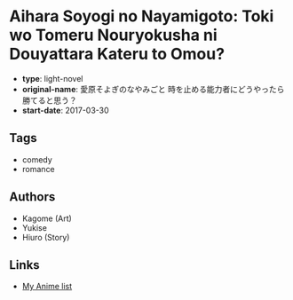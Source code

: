 # Aihara Soyogi no Nayamigoto: Toki wo Tomeru Nouryokusha ni Douyattara Kateru to Omou?

-   **type**: light-novel
-   **original-name**: 愛原そよぎのなやみごと 時を止める能力者にどうやったら勝てると思う？
-   **start-date**: 2017-03-30

## Tags

-   comedy
-   romance

## Authors

-   Kagome (Art)
-   Yukise
-   Hiuro (Story)

## Links

-   [My Anime list](https://myanimelist.net/manga/104886/Aihara_Soyogi_no_Nayamigoto__Toki_wo_Tomeru_Nouryokusha_ni_Douyattara_Kateru_to_Omou)
